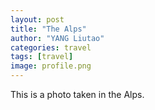 ```yaml
---
layout: post
title: "The Alps"
author: "YANG Liutao"
categories: travel
tags: [travel]
image: profile.png
---
```


This is a photo taken in the Alps.
